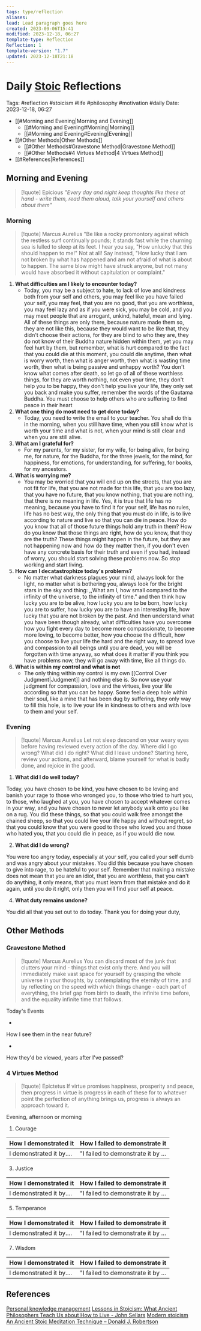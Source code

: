 ```yaml
---
tags: type/reflection
aliases: 
lead: Lead paragraph goes here
created: 2023-09-06T15:41
modified: 2023-12-18, 06:27
template-type: Reflection
Reflection: 1
template-version: "1.7"
updated: 2023-12-18T21:18
---
```



# Daily [Stoic](../SLIP-BOX/Stoicism.md) Reflections

Tags:  #reflection #stoicism #life #philosophy #motivation #daily 
Date: 2023-12-18, 06:27

- [[#Morning and Evening|Morning and Evening]]
	- [[#Morning and Evening#Morning|Morning]]
	- [[#Morning and Evening#Evening|Evening]]
- [[#Other Methods|Other Methods]]
	- [[#Other Methods#Gravestone Method|Gravestone Method]]
	- [[#Other Methods#4 Virtues Method|4 Virtues Method]]
- [[#References|References]]


## Morning and Evening

> [!quote] Epicious 
> _"Every day and night keep thoughts like these at hand - write them, read them aloud, talk your yourself and others about them"_

### Morning

> [!quote] Marcus Aurelius
> "Be like a rocky promontory against which the restless surf continually pounds; it stands fast while the churning sea is lulled to sleep at its feet. I hear you say, "How unlucky that this should happen to me!" Not at all! Say instead, "How lucky that I am not broken by what has happened and am not afraid of what is about to happen. The same blow might have struck anyone, but not many would have absorbed it without capitulation or complaint."

1. **What difficulties am I likely to encounter today?**
	- Today, you may be a subject to hate, to lack of love and kindness both from your self and others, you may feel like you have failed your self, you may feel, that you are no good, that you are worthless, you may feel lazy and as if you were sick, you may be cold, and you may meet people that are arrogant, unkind, hateful, mean and lying. All of these things are only there, because nature made them so, they are not like this, because they would want to be like that, they didn't choose their actions, for they are blind to who they are, they do not know of their Buddha nature hidden within them, yet you may feel hurt by them, but remember, what is hurt compared to the fact that you could die at this moment, you could die anytime, then what is worry worth, then what is anger worth, then what is wasting time worth, then what is being passive and unhappy worth? You don't know what comes after death, so let go of all of these worthless things, for they are worth nothing, not even your time, they don't help you to be happy, they don't help you live your life, they only set you back and make you suffer, remember the words of the Gautama Buddha. You must choose to help others who are suffering to find peace in their heart
2. **What one thing do most need to get done today?**
	- Today, you need to write the email to your teacher. You shall do this in the morning, when you still have time, when you still know what is worth your time and what is not, when your mind is still clear and when you are still alive.  
1. **What am I grateful for?**
	- For my parents, for my sister, for my wife, for being alive, for being me, for nature, for the Buddha, for the three jewels, for the mind, for happiness, for emotions, for understanding, for suffering, for books, for my ancestors. 
2. **What is worrying me?**
	- You may be worried that you will end up on the streets, that you are not fit for life, that you are not made for this life, that you are too lazy, that you have no future, that you know nothing, that you are nothing, that there is no meaning in life. Yes, it is true that life has no meaning, because you have to find it for your self, life has no rules, life has no best way, the only thing that you must do in life, is to live according to nature and live so that you can die in peace. How do you know that all of those future things hold any truth in them? How do you know that those things are right, how do you know, that they are the truth? These things might happen in the future, but they are not happening now and how do they matter then, if you don't even have any concrete basis for their truth and even if you had, instead of worry, you should start solving these problems now. So stop working and start living. 
3. **How can I decatastrophize today's problems?**
	- No matter what darkness plagues your mind, always look for the light, no matter what is bothering you, always look for the bright stars in the sky and thing: ,,What am I, how small compared to the infinity of the universe, to the infinity of time." and then think how lucky you are to be alive, how lucky you are to be born, how lucky you are to suffer, how lucky you are to have an interesting life, how lucky that you are not broken by the past. And then understand what you have been though already, what difficulties have you overcome how you fight every day to become more compassionate, to become more loving, to become better, how you choose the difficult, how you choose to live your life the hard and the right way, to spread love and compassion to all beings until you are dead, you will be forgotten with time anyway, so what does it matter if you think you have problems now, they will go away with time, like all things do.  
4. **What is within my control and what is not**
	- The only thing within my control is my own [[Control Over Judgment|Judgment]] and nothing else is. So now use your judgment for compassion, love and the virtues, live your life according so that you can be happy. Some feel a deep hole within their soul, like a mine that has been dug by suffering, they only way to fill this hole, is to live your life in kindness to others and with love to them and your self.

### Evening

> [!quote] Marcus Aurelius
> Let not sleep descend on your weary eyes before having reviewed every action of the day. Where did I go wrong? What did I do right? What did I leave undone? Starting here, review your actions, and afterward, blame yourself for what is badly done, and rejoice in the good.

1. **What did I do well today?**

Today, you have chosen to be kind, you have chosen to be loving and banish your rage to those who wronged you, to those who tried to hurt you, to those, who laughed at you, you have chosen to accept whatever comes in your way, and you have chosen to never let anybody walk onto you like on a rug. You did these things, so that you could walk free amongst the chained sheep, so that you could live your life happy and without regret, so that you could know that you were good to those who loved you and those who hated you, that you could die in peace, as if you would die now.

2. **What did I do wrong?**

You were too angry today, especially at your self, you called your self dumb and was angry about your mistakes. You did this because you have chosen to give into rage, to be hateful to your self. Remember that making a mistake does not mean that you are an idiot, that you are worthless, that you can't do anything, it only means, that you must learn from that mistake and do it again, until you do it right, only then you will find your self at peace. 

4. **What duty remains undone?**

You did all that you set out to do today. Thank you for doing your duty, 

## Other Methods

### Gravestone Method

> [!quote] Marcus Aurelius
> You can discard most of the junk that clutters your mind - things that exist only there. And you will immediately make vast space for yourself by grasping the whole universe in your thoughts, by contemplating the eternity of time, and by reflecting on the speed with which things change - each part of everything, the brief gap from birth to death, the infinite time before, and the equality infinite time that follows. 

Today's Events 

-

How I see them in the near future? 

-

How they'd be viewed, years after I've passed?

### 4 Virtues Method

> [!quote] Epictetus 
> If virtue promises happiness, prosperity and peace, then progress in virtue is progress in each of these for to whatever point the perfection of anything brings us, progress is always an approach toward it.

Evening, afternoon or morning

1. Courage 

| How I demonstrated it  | How I failed to demonstrate it |
| ------------------- | ---------------- |
| I demonstrated it by....                 | "I failed to demonstrate it by ...              |

3. Justice

| How I demonstrated it  | How I failed to demonstrate it |
| ------------------- | ---------------- |
| I demonstrated it by....                 | "I failed to demonstrate it by ...             

5. Temperance

| How I demonstrated it  | How I failed to demonstrate it |
| ------------------- | ---------------- |
| I demonstrated it by....                 | "I failed to demonstrate it by ...             

7. Wisdom

| How I demonstrated it  | How I failed to demonstrate it |
| ------------------- | ---------------- |
| I demonstrated it by....                 | "I failed to demonstrate it by ...             

## References

[Personal knowledge management](Personal%20knowledge%20management.md)
[Lessons in Stoicism: What Ancient Philosophers Teach Us about How to Live - John Sellars](https://books.google.cz/books/about/Lessons_in_Stoicism.html?id=ky84zQEACAAJ&redir_esc=y)
[Modern stoicism](https://modernstoicism.com/)
[An Ancient Stoic Meditation Technique – Donald J. Robertson](https://donaldrobertson.name/2017/03/22/an-ancient-stoic-meditation-technique/)


